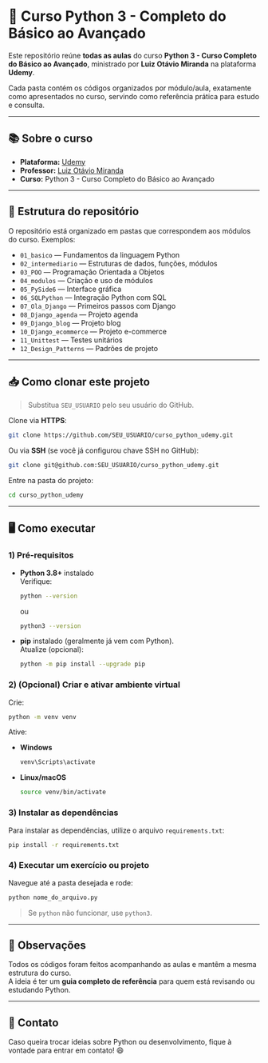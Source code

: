 # 🐍 Curso Python 3 - Completo do Básico ao Avançado

Este repositório reúne **todas as aulas** do curso **Python 3 - Curso Completo do Básico ao Avançado**, ministrado por **Luiz Otávio Miranda** na plataforma **Udemy**.

Cada pasta contém os códigos organizados por módulo/aula, exatamente como apresentados no curso, servindo como referência prática para estudo e consulta.

---

## 📚 Sobre o curso

- **Plataforma:** [Udemy](https://www.udemy.com)
- **Professor:** [Luiz Otávio Miranda](https://github.com/luizomf)
- **Curso:** Python 3 - Curso Completo do Básico ao Avançado

---

## 📁 Estrutura do repositório

O repositório está organizado em pastas que correspondem aos módulos do curso. Exemplos:

- `01_basico` — Fundamentos da linguagem Python
- `02_intermediario` — Estruturas de dados, funções, módulos
- `03_POO` — Programação Orientada a Objetos
- `04_modulos` — Criação e uso de módulos
- `05_PySide6` — Interface gráfica
- `06_SQLPython` — Integração Python com SQL
- `07_Ola_Django` — Primeiros passos com Django
- `08_Django_agenda` — Projeto agenda
- `09_Django_blog` — Projeto blog
- `10_Django_ecommerce` — Projeto e-commerce
- `11_Unittest` — Testes unitários
- `12_Design_Patterns` — Padrões de projeto

---

## 📥 Como clonar este projeto

> Substitua `SEU_USUARIO` pelo seu usuário do GitHub.

Clone via **HTTPS**:
```bash
git clone https://github.com/SEU_USUARIO/curso_python_udemy.git
```

Ou via **SSH** (se você já configurou chave SSH no GitHub):
```bash
git clone git@github.com:SEU_USUARIO/curso_python_udemy.git
```

Entre na pasta do projeto:
```bash
cd curso_python_udemy
```

---

## 🖥 Como executar

### 1) Pré-requisitos
- **Python 3.8+** instalado  
  Verifique:
  ```bash
  python --version
  ```
  ou
  ```bash
  python3 --version
  ```

- **pip** instalado (geralmente já vem com Python).  
  Atualize (opcional):
  ```bash
  python -m pip install --upgrade pip
  ```

### 2) (Opcional) Criar e ativar ambiente virtual
Crie:
```bash
python -m venv venv
```

Ative:
- **Windows**
  ```bash
  venv\Scripts\activate
  ```
- **Linux/macOS**
  ```bash
  source venv/bin/activate
  ```

### 3) Instalar as dependências
Para instalar as dependências, utilize o arquivo `requirements.txt`:
```bash
pip install -r requirements.txt
```

### 4) Executar um exercício ou projeto
Navegue até a pasta desejada e rode:
```bash
python nome_do_arquivo.py
```

> Se `python` não funcionar, use `python3`.

---

## 📝 Observações

Todos os códigos foram feitos acompanhando as aulas e mantêm a mesma estrutura do curso.  
A ideia é ter um **guia completo de referência** para quem está revisando ou estudando Python.

---

## 📩 Contato

Caso queira trocar ideias sobre Python ou desenvolvimento, fique à vontade para entrar em contato! 😄
